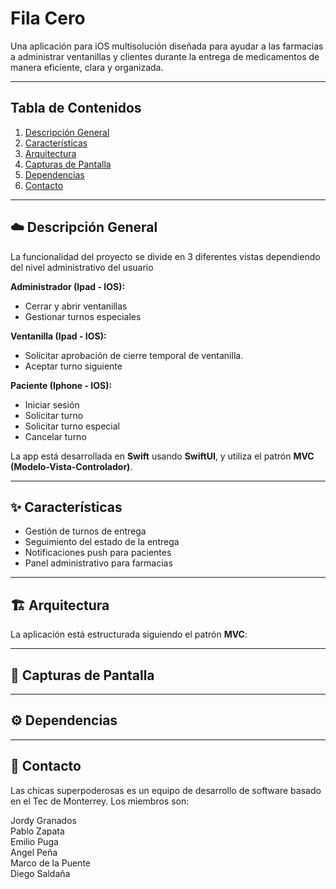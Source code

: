 # Fila Cero 

Una aplicación para iOS multisolución diseñada para ayudar a las farmacias a administrar ventanillas y clientes durante la entrega de medicamentos de manera eficiente, clara y organizada.

---

## Tabla de Contenidos

1. [Descripción General](#descripción-general)
2. [Características](#características)
3. [Arquitectura](#arquitectura)
4. [Capturas de Pantalla](#capturas-de-pantalla)
5. [Dependencias](#dependencias)
6. [Contacto](#contacto)

---

## ☁️ Descripción General

La funcionalidad del proyecto se divide en 3 diferentes vistas dependiendo del nivel administrativo del usuario 

**Administrador (Ipad - IOS):**
- Cerrar y abrir ventanillas
- Gestionar turnos especiales

**Ventanilla (Ipad - IOS):**
- Solicitar aprobación de cierre temporal de ventanilla.
- Aceptar turno siguiente

**Paciente (Iphone - IOS):**
- Iniciar sesión
- Solicitar turno
- Solicitar turno especial
- Cancelar turno 


La app está desarrollada en **Swift** usando **SwiftUI**, y utiliza el patrón **MVC (Modelo-Vista-Controlador)**.

---

## ✨ Características

- Gestión de turnos de entrega
- Seguimiento del estado de la entrega
- Notificaciones push para pacientes
- Panel administrativo para farmacias

---

## 🏗 Arquitectura

La aplicación está estructurada siguiendo el patrón **MVC**:

---

## 📸 Capturas de Pantalla

---

## ⚙️ Dependencias

---

## 🔗 Contacto 

Las chicas superpoderosas es un equipo de desarrollo de software basado en el Tec de Monterrey. 
Los miembros son: 

Jordy Granados 		 
Pablo Zapata 				
Emilio Puga 				
Angel Peña 			 
Marco de la Puente 		 
Diego Saldaña			



